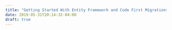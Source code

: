 ```yaml
---
title: "Getting Started With Entity Framework and Code First Migrations"
date: 2019-05-31T20:14:32-04:00
draft: true
---
```


